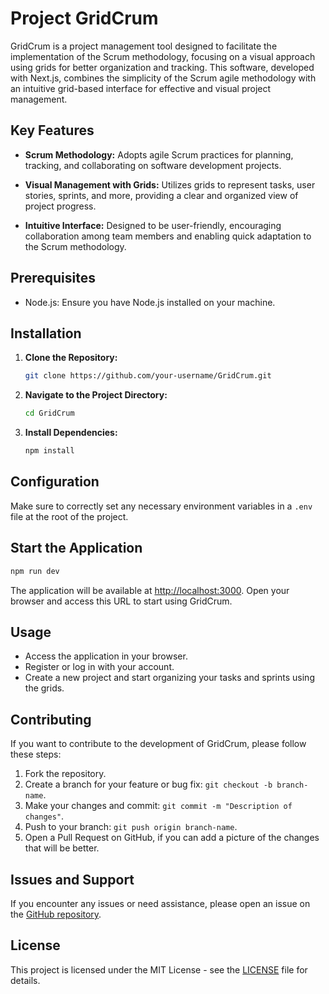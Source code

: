 # Project GridCrum

GridCrum is a project management tool designed to facilitate the implementation of the Scrum methodology, focusing on a visual approach using grids for better organization and tracking. This software, developed with Next.js, combines the simplicity of the Scrum agile methodology with an intuitive grid-based interface for effective and visual project management.

## Key Features

- **Scrum Methodology:** Adopts agile Scrum practices for planning, tracking, and collaborating on software development projects.

- **Visual Management with Grids:** Utilizes grids to represent tasks, user stories, sprints, and more, providing a clear and organized view of project progress.

- **Intuitive Interface:** Designed to be user-friendly, encouraging collaboration among team members and enabling quick adaptation to the Scrum methodology.

## Prerequisites

- Node.js: Ensure you have Node.js installed on your machine.

## Installation

1. **Clone the Repository:**
   ```bash
   git clone https://github.com/your-username/GridCrum.git
   ```

2. **Navigate to the Project Directory:**
   ```bash
   cd GridCrum
   ```

3. **Install Dependencies:**
   ```bash
   npm install
   ```

## Configuration

Make sure to correctly set any necessary environment variables in a `.env` file at the root of the project.

## Start the Application

```bash
npm run dev
```

The application will be available at [http://localhost:3000](http://localhost:3000). Open your browser and access this URL to start using GridCrum.

## Usage

- Access the application in your browser.
- Register or log in with your account.
- Create a new project and start organizing your tasks and sprints using the grids.

## Contributing

If you want to contribute to the development of GridCrum, please follow these steps:

1. Fork the repository.
2. Create a branch for your feature or bug fix: `git checkout -b branch-name`.
3. Make your changes and commit: `git commit -m "Description of changes"`.
5. Push to your branch: `git push origin branch-name`.
6. Open a Pull Request on GitHub, if you can add a picture of the changes that will be better.

## Issues and Support

If you encounter any issues or need assistance, please open an issue on the [GitHub repository](https://github.com/your-username/GridCrum/issues).

## License

This project is licensed under the MIT License - see the [LICENSE](LICENSE) file for details.
